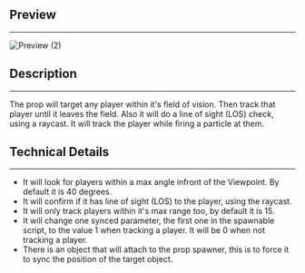 ## Preview
---
![Preview (2)](https://github.com/user-attachments/assets/1c783196-89a3-477f-bd89-80ebd716c6b9)

## Description
---
The prop will target any player within it's field of vision. Then track that player until it leaves the field.
Also it will do a line of sight (LOS) check, using a raycast.
It will track the player while firing a particle at them.

## Technical Details
---
- It will look for players within a max angle infront of the Viewpoint. By default it is 40 degrees.
- It will confirm if it has line of sight (LOS) to the player, using the raycast.
- It will only track players within it's max range too, by default it is 15.
- It will change one synced parameter, the first one in the spawnable script, to the value 1 when tracking a player. It will be 0 when not tracking a player.
- There is an object that will attach to the prop spawner, this is to force it to sync the position of the target object.
